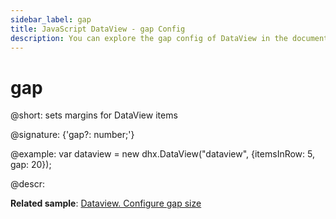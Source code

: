 ```yaml
---
sidebar_label: gap
title: JavaScript DataView - gap Config 
description: You can explore the gap config of DataView in the documentation of the DHTMLX JavaScript UI library. Browse developer guides and API reference, try out code examples and live demos, and download a free 30-day evaluation version of DHTMLX Suite 7.
---
```


# gap

@short: sets margins for DataView items

@signature: {'gap?: number;'}

@example:
var dataview = new dhx.DataView("dataview", {itemsInRow: 5, gap: 20});

@descr:

**Related sample**: [Dataview. Configure gap size](https://snippet.dhtmlx.com/ozsuww1q)

[comment]: # (@related: dataview/configuration.md#margins-around-dataview-items)
